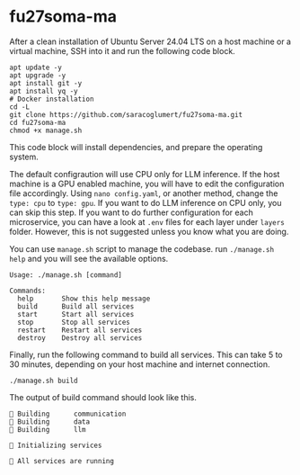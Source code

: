 # fu27soma-ma

After a clean installation of Ubuntu Server 24.04 LTS on a host machine or a virtual machine, SSH into it and run the following code block.

```
apt update -y
apt upgrade -y
apt install git -y
apt install yq -y
# Docker installation
cd -L
git clone https://github.com/saracoglumert/fu27soma-ma.git
cd fu27soma-ma
chmod +x manage.sh
```

This code block will install dependencies, and prepare the operating system. 

The default configraution will use CPU only for LLM inference. If the host machine is a GPU enabled machine, you will have to edit the configuration file accordingly.  Using `nano config.yaml`, or another method, change the `type: cpu` to `type: gpu`. If you want to do LLM inference on CPU only, you can skip this step. If you want to do further configuration for each microservice, you can have a look at `.env` files for each layer under `layers` folder. However, this is not suggested unless you know what you are doing.

You can use `manage.sh` script to manage the codebase. run `./manage.sh help` and you will see the available options.
```
Usage: ./manage.sh [command]

Commands:
  help       Show this help message
  build      Build all services
  start      Start all services
  stop       Stop all services
  restart    Restart all services
  destroy    Destroy all services
```

Finally, run the following command to build all services. This can take 5 to 30 minutes, depending on your host machine and internet connection.
```
./manage.sh build
```

The output of build command should look like this.
```
🚀 Building      communication
🚀 Building      data
🚀 Building      llm

🧹 Initializing services

🎉 All services are running
```
